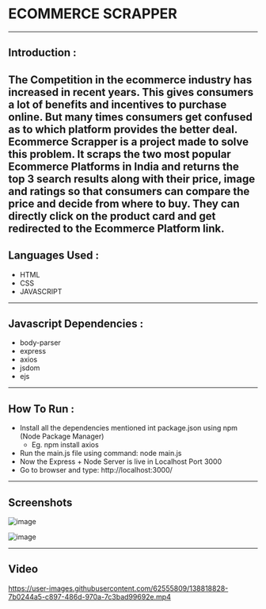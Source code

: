 # ECOMMERCE SCRAPPER
----------------------------------------------------------------------------------------------------------------------------------------------------
## Introduction :
The Competition in the ecommerce industry has increased in recent years. This gives consumers a lot of benefits and incentives to purchase online. But many times consumers get confused as to which platform provides the better deal. Ecommerce Scrapper is a project made to solve this problem.
It scraps the two most popular Ecommerce Platforms in India and returns the top 3 search results along with their price, image and ratings so that consumers can compare the price and decide from where to buy. They can directly click on the product card and get redirected to the Ecommerce Platform link.
----------------------------------------------------------------------------------------------------------------------------------------------------
## Languages Used :

+ HTML
+ CSS
+ JAVASCRIPT
----------------------------------------------------------------------------------------------------------------------------------------------------
## Javascript Dependencies :

+ body-parser
+ express
+ axios
+ jsdom
+ ejs
----------------------------------------------------------------------------------------------------------------------------------------------------
## How To Run :

+ Install all the dependencies mentioned int package.json using npm (Node Package Manager)
  + Eg. npm install axios
+ Run the main.js file using command: node main.js
+ Now the Express + Node Server is live in Localhost Port 3000
+ Go to browser and type: http://localhost:3000/
----------------------------------------------------------------------------------------------------------------------------------------------------
## Screenshots
![image](https://user-images.githubusercontent.com/62555809/138767188-7e5f7f3d-d797-4e77-9f0b-748c72644cdf.png)

![image](https://user-images.githubusercontent.com/62555809/138767143-c6196c0b-4653-4dd6-a20b-c6543ca5e705.png)

----------------------------------------------------------------------------------------------------------------------------------------------------
## Video


https://user-images.githubusercontent.com/62555809/138818828-7b0244a5-c897-486d-970a-7c3bad99692e.mp4


